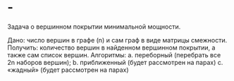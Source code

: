 # -
Задача о вершинном покрытии минимальной мощности.

Дано: число вершин в графе (n) и сам граф в виде матрицы смежности.
Получить: количество вершин в найденном вершинном покрытии, а также сам список вершин.
Алгоритмы:
a.	переборный (перебрать все 2n наборов вершин);
b.	приближенный (будет рассмотрен на парах)
c.	«жадный» (будет рассмотрен на парах)

